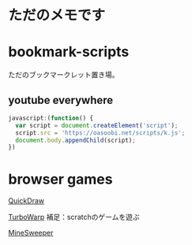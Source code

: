 # ただのメモです

# bookmark-scripts

ただのブックマークレット置き場。

## youtube everywhere

```javascript
javascript:(function() {
  var script = document.createElement('script');
  script.src = 'https://oasoobi.net/scripts/k.js';
  document.body.appendChild(script);
})
```

# browser games

[QuickDraw](https://quickdraw.withgoogle.com/#)

[TurboWarp](https://mirror.turbowarp.xyz)
補足：scratchのゲームを遊ぶ

[MineSweeper](https://oasoobi.net/games/minesweeper)
